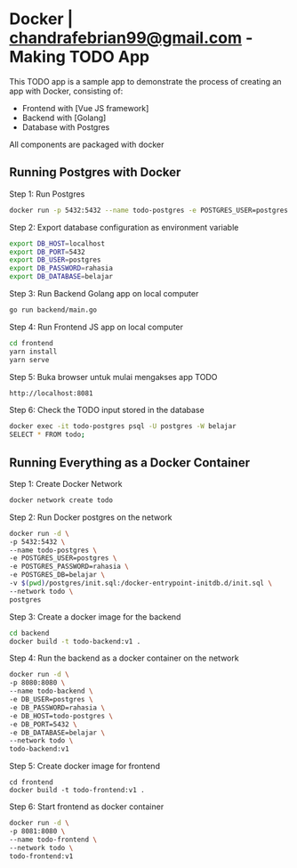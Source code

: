 # Docker | chandrafebrian99@gmail.com - Making TODO App

This TODO app is a sample app to demonstrate the process of creating an app with Docker, consisting of:
- Frontend with [Vue JS framework]
- Backend with [Golang]
- Database with Postgres

All components are packaged with docker

## Running Postgres with Docker



Step 1: Run Postgres
```bash
docker run -p 5432:5432 --name todo-postgres -e POSTGRES_USER=postgres -e POSTGRES_PASSWORD=rahasia -e POSTGRES_DB=belajar -v $(pwd)/postgres/init.sql:/docker-entrypoint-initdb.d/init.sql -d postgres
```

Step 2: Export database configuration as environment variable
```bash
export DB_HOST=localhost
export DB_PORT=5432
export DB_USER=postgres
export DB_PASSWORD=rahasia
export DB_DATABASE=belajar
```

Step 3: Run Backend Golang app on local computer
```bash
go run backend/main.go
```

Step 4: Run Frontend JS app on local computer
```bash
cd frontend
yarn install
yarn serve
```

Step 5: Buka browser untuk mulai mengakses app TODO
```bash
http://localhost:8081
```

Step 6: Check the TODO input stored in the database
```bash
docker exec -it todo-postgres psql -U postgres -W belajar
SELECT * FROM todo;
```

## Running Everything as a Docker Container



Step 1: Create Docker Network
```bash
docker network create todo
```

Step 2: Run Docker postgres on the network
```bash
docker run -d \
-p 5432:5432 \
--name todo-postgres \
-e POSTGRES_USER=postgres \
-e POSTGRES_PASSWORD=rahasia \
-e POSTGRES_DB=belajar \
-v $(pwd)/postgres/init.sql:/docker-entrypoint-initdb.d/init.sql \
--network todo \
postgres
```

Step 3: Create a docker image for the backend
```bash
cd backend
docker build -t todo-backend:v1 .
```

Step 4: Run the backend as a docker container on the network
```bash
docker run -d \
-p 8080:8080 \
--name todo-backend \
-e DB_USER=postgres \
-e DB_PASSWORD=rahasia \
-e DB_HOST=todo-postgres \
-e DB_PORT=5432 \
-e DB_DATABASE=belajar \
--network todo \
todo-backend:v1
```

Step 5: Create docker image for frontend
```bash2
cd frontend
docker build -t todo-frontend:v1 .
```

Step 6: Start frontend as docker container
```bash
docker run -d \
-p 8081:8080 \
--name todo-frontend \
--network todo \
todo-frontend:v1
```


